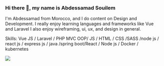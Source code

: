 ### Hi there 👋, my name is Abdessamad Souilem
I'm Abdessamad from Morocco, and I do content on Design and Development. I really enjoy learning languages and frameworks like Vue and Laravel I also enjoy wireframing, ui, ux, and design in general.


Skills: Vue JS / Laravel / PHP MVC OOP/ JS / HTML / CSS /SASS /node js / react js / express js / java /spring boot/React / Node js / Docker / kubernetes


![](https://komarev.com/ghpvc/?username=abdessamadsouilem&color=green)



